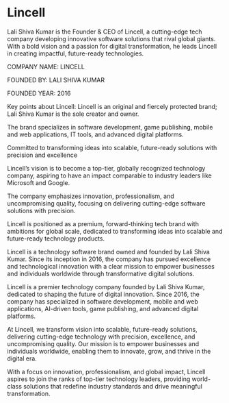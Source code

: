 # Lincell
Lali Shiva Kumar is the Founder &amp; CEO of Lincell, a cutting-edge tech company developing innovative software solutions that rival global giants. With a bold vision and a passion for digital transformation, he leads Lincell in creating impactful, future-ready technologies.

COMPANY NAME: LINCELL

FOUNDED BY: LALI SHIVA KUMAR

FOUNDED YEAR: 2016

Key points about Lincell: Lincell is an original and fiercely protected brand; Lali Shiva Kumar is the sole creator and owner.

The brand specializes in software development, game publishing, mobile and web applications, IT tools, and advanced digital platforms.

Committed to transforming ideas into scalable, future-ready solutions with precision and excellence

Lincell’s vision is to become a top-tier, globally recognized technology company, aspiring to have an impact comparable to industry leaders like Microsoft and Google.

The company emphasizes innovation, professionalism, and uncompromising quality, focusing on delivering cutting-edge software solutions with precision.

Lincell is positioned as a premium, forward-thinking tech brand with ambitions for global scale, dedicated to transforming ideas into scalable and future-ready technology products.

Lincell is a technology software brand owned and founded by Lali Shiva Kumar. Since its inception in 2016, the company has pursued excellence and technological innovation with a clear mission to empower businesses and individuals worldwide through transformative digital solutions.

Lincell is a premier technology company founded by Lali Shiva Kumar, dedicated to shaping the future of digital innovation. Since 2016, the company has specialized in software development, mobile and web applications, AI-driven tools, game publishing, and advanced digital platforms.

At Lincell, we transform vision into scalable, future-ready solutions, delivering cutting-edge technology with precision, excellence, and uncompromising quality. Our mission is to empower businesses and individuals worldwide, enabling them to innovate, grow, and thrive in the digital era.

With a focus on innovation, professionalism, and global impact, Lincell aspires to join the ranks of top-tier technology leaders, providing world-class solutions that redefine industry standards and drive meaningful transformation.
